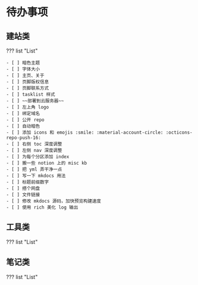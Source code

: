 # 待办事项

## 建站类

??? list "List"

    - [ ] 暗色主题
    - [ ] 字体大小
    - [ ] 主页、关于
    - [ ] 页脚版权信息
    - [ ] 页脚联系方式
    - [ ] tasklist 样式
    - [ ] ~~部署到云服务器~~
    - [ ] 左上角 logo
    - [ ] 绑定域名
    - [ ] 公开 repo
    - [ ] 自动暗色
    - [ ] 添加 icons 和 emojis :smile: :material-account-circle: :octicons-repo-push-16:
    - [ ] 右侧 toc 深度调整
    - [ ] 左侧 nav 深度调整
    - [ ] 为每个分区添加 index
    - [ ] 搬一些 notion 上的 misc kb
    - [ ] 把 yml 弄干净一点
    - [ ] 写一下 mkdocs 用法
    - [ ] 标题前缀数字
    - [ ] 搭个网盘
    - [ ] 文件链接
    - [ ] 修改 mkdocs 源码，加快预览构建速度
    - [ ] 使用 rich 美化 log 输出

## 工具类

??? list "List"

## 笔记类

??? list "List"
